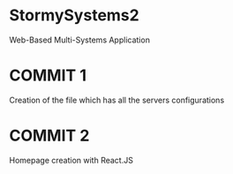 # StormySystems2

Web-Based Multi-Systems Application

# COMMIT 1

Creation of the file which has all the servers configurations

# COMMIT 2

Homepage creation with React.JS
